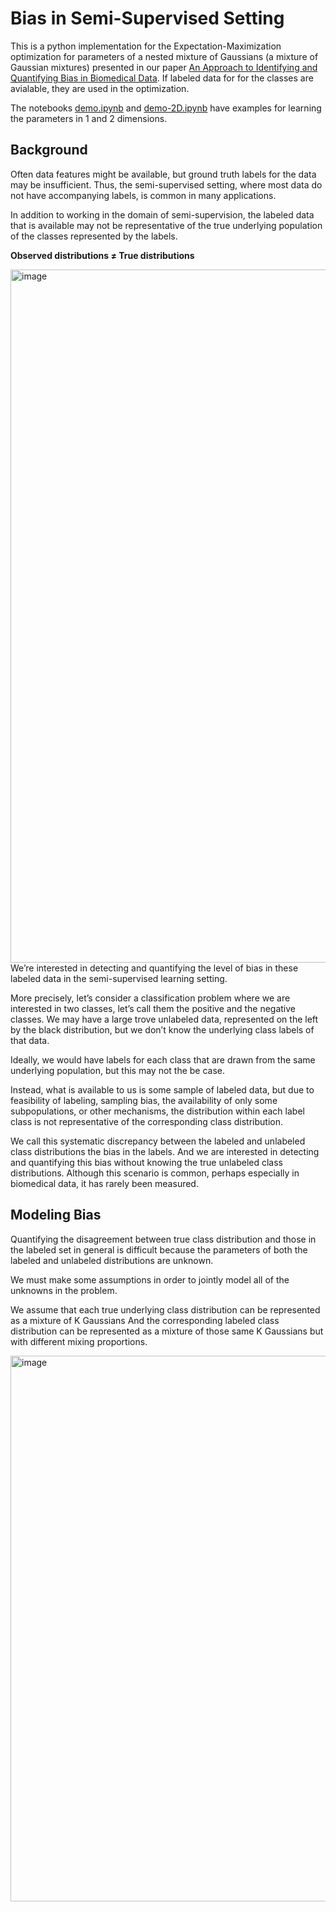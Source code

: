 # Bias in Semi-Supervised Setting
This is a python implementation for the Expectation-Maximization optimization for parameters of a nested mixture of Gaussians 
(a mixture of Gaussian mixtures) presented in our paper [An Approach to Identifying and Quantifying Bias in Biomedical Data](https://www.ncbi.nlm.nih.gov/pmc/articles/PMC9782737/). 
If labeled data for for the classes are avialable, they are used in the optimization.

The notebooks [demo.ipynb](demo.ipynb) and [demo-2D.ipynb](demo-2D.ipynb) have examples for learning the parameters in 1 and 2 dimensions.



## Background 
Often data features might be available, but ground truth labels for the data may be insufficient. 
Thus, the semi-supervised setting, where most data do not have accompanying labels, is common in many applications. 

In addition to working in the domain of semi-supervision, the labeled data that is available may not be representative of 
the true underlying population of the classes represented by the labels.

**Observed distributions ≠ True distributions**

<img width="1109" alt="image" src="https://github.com/claradepaolis/bi-est-python/assets/19443235/566d3e18-85ea-46c4-b3e0-d3fb5fb54311">
We’re interested in detecting and quantifying the level of bias in these labeled data in the semi-supervised learning setting.

More precisely, let’s consider a classification problem where we are interested in two classes, let’s call them the positive and the negative classes. We may have a large trove unlabeled data, represented on the left by the black distribution, but we don’t know the underlying class labels of that data. 

Ideally, we would have labels for each class that are drawn from the same underlying population, but this may not the be case.

Instead, what is available to us is some sample of labeled data, but due to feasibility of labeling, sampling bias, the availability of only some subpopulations, or other mechanisms, the distribution within each label class is not representative of the corresponding class distribution. 

We call this systematic discrepancy between the labeled and unlabeled class distributions the bias in the labels. And we are interested in detecting and quantifying this bias without knowing the true unlabeled class distributions. Although this scenario is common, perhaps especially in biomedical data, it has rarely been measured.

## Modeling Bias
Quantifying the disagreement between true class distribution and those in the labeled set in general is difficult because the parameters of both the labeled and unlabeled distributions are unknown.

We must make some assumptions in order to jointly model all of the unknowns in the problem. 

We assume that each true underlying class distribution can be represented as a mixture of K Gaussians
And the corresponding labeled class distribution can be represented as a mixture of those same K Gaussians but with different mixing proportions. 

<img width="873" alt="image" src="https://github.com/claradepaolis/bi-est-python/assets/19443235/51e5a141-05ce-46a5-b78f-71da5afa9a68">


